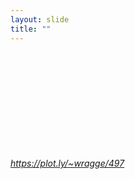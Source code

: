 ```yaml
---
layout: slide
title: ""
---
```


<section>
<iframe class="stretch" frameborder="0" scrolling="yes" data-src="https://plot.ly/~wragge/497.embed"></iframe>

<h6><a class="external" href="https://plot.ly/~wragge/497">https://plot.ly/~wragge/497</a></h6>
</section>


